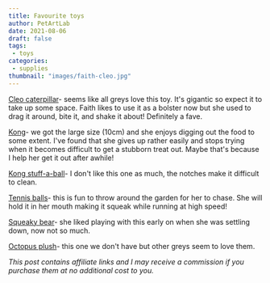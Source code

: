 ```yaml
---
title: Favourite toys
author: PetArtLab
date: 2021-08-06
draft: false
tags:
 - toys
categories:
 - supplies
thumbnail: "images/faith-cleo.jpg"
---
```


[Cleo caterpillar](https://www.smythstoys.com/uk/en-gb/toys/soft-toys-and-teddy-bears/190cm-cleo-the-caterpillar/p/122783)- seems like all greys love this toy. It's gigantic so expect it to take up some space. Faith likes to use it as a bolster now but she used to drag it around, bite it, and shake it about! Definitely a fave.

[Kong](https://www.zooplus.co.uk/shop/dogs/dog_toys_dog_training/kongs/kong/139212)- we got the large size (10cm) and she enjoys digging out the food to some extent. I've found that she gives up rather easily and stops trying when it becomes difficult to get a stubborn treat out. Maybe that's because I help her get it out after awhile!

[Kong stuff-a-ball](https://www.zooplus.co.uk/shop/dogs/dog_toys_dog_training/kongs/dental_dog_toy/139262)- I don't like this one as much, the notches make it difficult to clean.

[Tennis balls](https://fetch.co.uk/kong-air-dog-air-kong-squeakers-balls-medium-3-pack-dog-toy-85430011)- this is fun to throw around the garden for her to chase. She will hold it in her mouth making it squeak while running at high speed! 

[Squeaky bear](https://www.zooplus.co.uk/shop/dogs/dog_toys_dog_training/kongs/special/490974)- she liked playing with this early on when she was settling down, now not so much. 

[Octopus plush](https://www.kentgreyhoundrescue.com/product/octopus-family-dog-toys/)- this one we don't have but other greys seem to love them.

_This post contains affiliate links and I may receive a commission if you purchase them at no additional cost to you._
